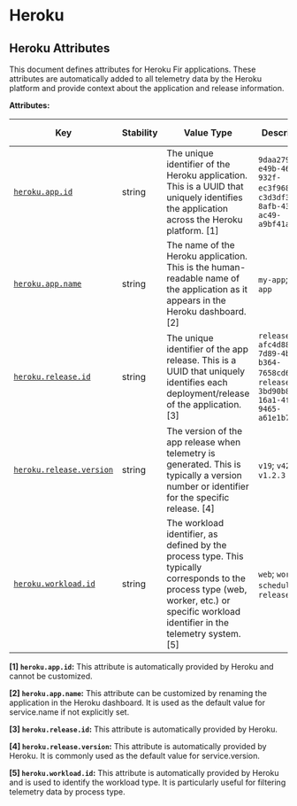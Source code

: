 <!-- NOTE: THIS FILE IS AUTOGENERATED. DO NOT EDIT BY HAND. -->
<!-- see templates/registry/markdown/attribute_namespace.md.j2 -->

# Heroku

## Heroku Attributes

This document defines attributes for Heroku Fir applications. These attributes are automatically added to all telemetry data by the Heroku platform and provide context about the application and release information.

**Attributes:**

| Key | Stability | Value Type | Description | Example Values |
|---|---|---|---|---|
| <a id="heroku-app-id" href="#heroku-app-id">`heroku.app.id`</a> | string | The unique identifier of the Heroku application. This is a UUID that uniquely identifies the application across the Heroku platform. [1] | `9daa2797-e49b-4624-932f-ec3f9688e3da`; `c3d3df33-8afb-4323-ac49-a9bf41a50dd1` | ![Stable](https://img.shields.io/badge/-stable-lightgreen) |
| <a id="heroku-app-name" href="#heroku-app-name">`heroku.app.name`</a> | string | The name of the Heroku application. This is the human-readable name of the application as it appears in the Heroku dashboard. [2] | `my-app`; `test-app` | ![Stable](https://img.shields.io/badge/-stable-lightgreen) |
| <a id="heroku-release-id" href="#heroku-release-id">`heroku.release.id`</a> | string | The unique identifier of the app release. This is a UUID that uniquely identifies each deployment/release of the application. [3] | `release-afc4d88c-7d89-4bc6-b364-7658cd60ba57`; `release-3bd90b80-16a1-4f5b-9465-a61e1b7464d4` | ![Stable](https://img.shields.io/badge/-stable-lightgreen) |
| <a id="heroku-release-version" href="#heroku-release-version">`heroku.release.version`</a> | string | The version of the app release when telemetry is generated. This is typically a version number or identifier for the specific release. [4] | `v19`; `v42`; `v1.2.3` | ![Stable](https://img.shields.io/badge/-stable-lightgreen) |
| <a id="heroku-workload-id" href="#heroku-workload-id">`heroku.workload.id`</a> | string | The workload identifier, as defined by the process type. This typically corresponds to the process type (web, worker, etc.) or specific workload identifier in the telemetry system. [5] | `web`; `worker`; `scheduler`; `release` | ![Stable](https://img.shields.io/badge/-stable-lightgreen) |

**[1] `heroku.app.id`:** This attribute is automatically provided by Heroku and cannot be customized.

**[2] `heroku.app.name`:** This attribute can be customized by renaming the application in the Heroku dashboard. It is used as the default value for service.name if not explicitly set.

**[3] `heroku.release.id`:** This attribute is automatically provided by Heroku.

**[4] `heroku.release.version`:** This attribute is automatically provided by Heroku. It is commonly used as the default value for service.version.

**[5] `heroku.workload.id`:** This attribute is automatically provided by Heroku and is used to identify the workload type. It is particularly useful for filtering telemetry data by process type.
